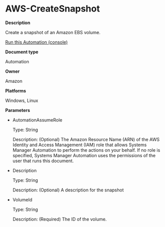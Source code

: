 # AWS\-CreateSnapshot<a name="automation-aws-createsnapshot"></a>

**Description**

Create a snapshot of an Amazon EBS volume\.

[Run this Automation \(console\)](https://console.aws.amazon.com/systems-manager/automation/execute/AWS-CreateSnapshot)

**Document type**

Automation

**Owner**

Amazon

**Platforms**

Windows, Linux

**Parameters**
+ AutomationAssumeRole

  Type: String

  Description: \(Optional\) The Amazon Resource Name \(ARN\) of the AWS Identity and Access Management \(IAM\) role that allows Systems Manager Automation to perform the actions on your behalf\. If no role is specified, Systems Manager Automation uses the permissions of the user that runs this document\.
+ Description

  Type: String

  Description: \(Optional\) A description for the snapshot
+ VolumeId

  Type: String

  Description: \(Required\) The ID of the volume\.